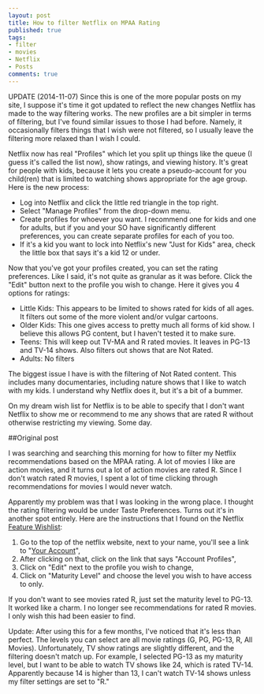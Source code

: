 ```yaml
---
layout: post
title: How to filter Netflix on MPAA Rating
published: true
tags:
- filter
- movies
- Netflix
- Posts
comments: true
---
```


UPDATE (2014-11-07) Since this is one of the more popular posts on my site, I suppose it's
time it got updated to reflect the new changes Netflix has made to the way filtering
works. The new profiles are a bit simpler in terms of filtering, but I've found similar
issues to those I had before. Namely, it occasionally filters things that I wish were not
filtered, so I usually leave the filtering more relaxed than I wish I could.

Netflix now has real "Profiles" which let you split up things like the queue (I guess it's
called the list now), show ratings, and viewing history. It's great for people with kids,
because it lets you create a pseudo-account for you child(ren) that is limited to watching
shows appropriate for the age group. Here is the new process:

* Log into Netflix and click the little red triangle in the top right.
* Select "Manage Profiles" from the drop-down menu.
* Create profiles for whoever you want. I recommend one for kids and one for adults, but
if you and your SO have significantly different preferences, you can create separate
profiles for each of you too.
* If it's a kid you want to lock into Netflix's new "Just for Kids" area, check the little
box that says it's a kid 12 or under.

Now that you've got your profiles created, you can set the rating preferences. Like I
said, it's not quite as granular as it was before. Click the "Edit" button next to the
profile you wish to change. Here it gives you 4 options for ratings:

* Little Kids: This appears to be limited to shows rated for kids of all ages. It filters
out some of the more violent and/or vulgar cartoons.
* Older Kids: This one gives access to pretty much all forms of kid show. I believe this
allows PG content, but I haven't tested it to make sure.
* Teens: This will keep out TV-MA and R rated movies. It leaves in PG-13 and TV-14
shows. Also filters out shows that are Not Rated.
* Adults: No filters

The biggest issue I have is with the filtering of Not Rated content. This includes many
documentaries, including nature shows that I like to watch with my kids. I understand why
Netflix does it, but it's a bit of a bummer.

On my dream wish list for Netflix is to be able to specify that I don't want Netflix to
show me or recommend to me any shows that are rated R without otherwise restricting my
viewing. Some day.

##Original post

I was searching and searching this morning for how to filter my Netflix recommendations
based on the MPAA rating. A lot of movies I like are action movies, and it turns out a lot
of action movies are rated R. Since I don't watch rated R movies, I spent a lot of time
clicking through recommendations for movies I would never watch.<!--more-->

Apparently my problem was that I was looking in the wrong place. I thought the rating
filtering would be under Taste Preferences. Turns out it's in another spot entirely. Here
are the instructions that I found on the
Netflix <a href="http://community.netflix.com/forum/topics/1993323:Topic:278?page=9&amp;commentId=1993323:Comment:7614&amp;x=1">Feature Wishlist</a>:

<ol>
	<li>Go to the top of the netflix website, next to your name, you'll see a link to
	"<a rel="nofollow" href="http://www.netflix.com/YourAccount">Your Account</a>",</li>
	<li>After clicking on that, click on the link that says "Account Profiles",</li>
	<li>Click on "Edit" next to the profile you wish to change,</li>
	<li>Click on "Maturity Level" and choose the level you wish to have access to only.</li>
</ol>

If you don't want to see movies rated R, just set the maturity level to PG-13. It worked
like a charm. I no longer see recommendations for rated R movies. I only wish this had
been easier to find.

Update: After using this for a few months, I've noticed that it's less than perfect. The
levels you can select are all movie ratings (G, PG, PG-13, R, All Movies). Unfortunately,
TV show ratings are slightly different, and the filtering doesn't match up. For example, I
selected PG-13 as my maturity level, but I want to be able to watch TV shows like 24,
which is rated TV-14. Apparently because 14 is higher than 13, I can't watch TV-14 shows
unless my filter settings are set to "R."
